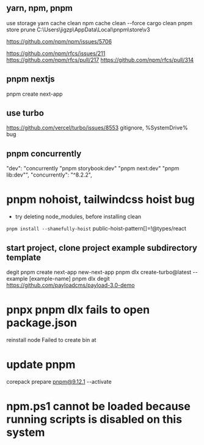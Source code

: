 ## yarn, npm, pnpm

use storage
yarn cache clean
npm cache clean --force
cargo clean
pnpm store prune
C:\Users\jigzp\AppData\Local\pnpm\store\v3

https://github.com/npm/npm/issues/5706

https://github.com/npm/rfcs/issues/211
https://github.com/npm/rfcs/pull/217
https://github.com/npm/rfcs/pull/314

## pnpm nextjs

pnpm create next-app

## use turbo

https://github.com/vercel/turbo/issues/8553
gitignore, %SystemDrive% bug

## pnpm concurrently

"dev": "concurrently \"pnpm storybook:dev\" \"pnpm next:dev\" \"pnpm lib:dev\"",
"concurrently": "^8.2.2",

# pnpm nohoist, tailwindcss hoist bug

- try deleting node_modules, before installing clean

`pnpm install --shamefully-hoist`
public-hoist-pattern[]=!@types/react

## start project, clone project example subdirectory template

degit
pnpm create next-app new-next-app
pnpm dlx create-turbo@latest --example [example-name]
pnpm dlx degit https://github.com/payloadcms/payload-3.0-demo

# pnpx pnpm dlx fails to open package.json

reinstall node
Failed to create bin at

# update pnpm

corepack prepare pnpm@9.12.1 --activate

# npm.ps1 cannot be loaded because running scripts is disabled on this system